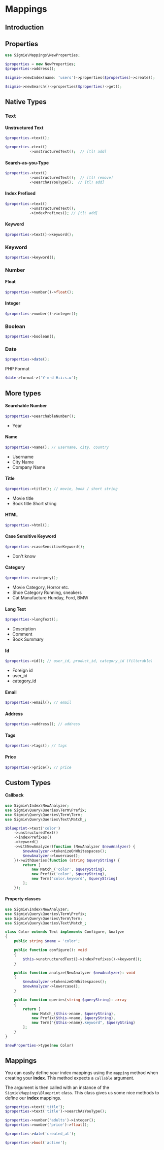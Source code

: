 # Mappings

## Introduction

## Properties

```php
use Sigmie\Mappings\NewProperties;

$properties = new NewProperties;
$properties->address();

$sigmie->newIndex(name: 'users')->properties($properties)->create();

$sigmie->newSearch()->properties($properties)->get();
```

## Native Types

### Text

#### Unstructured Text
```php
$properties->text();
```

```php
$properties->text()
           ->unstructuredText();  // [tl! add]
```

#### Search-as-you-Type
```php
$properties->text()
           ->unstructuredText();  // [tl! remove]
           ->searchAsYouType();  // [tl! add]
```

#### Index Prefixed
```php
$properties->text()
           ->unstructuredText();
           ->indexPrefixes(); // [tl! add]
```

#### Keyword

```php
$properties->text()->keyword(); 
```

### Keyword
```php
$properties->keyword();
```

### Number

#### Float
```php
$properties->number()->float();
```
#### Integer

```php
$properties->number()->integer();
```

### Boolean
```php
$properties->boolean(); 
```
### Date
```php
$properties->date(); 
```

PHP Format
```php
$date->format->('Y-m-d H:i:s.u');
```

## More types

#### Searchable Number
```php
$properties->searchableNumber();
```
* Year

#### Name
```php
$properties->name(); // username, city, country
```
* Username
* City Name
* Company Name

#### Title
```php
$properties->title(); // movie, book / short string
```
* Movie title
* Book title
Short string

#### HTML
```php
$properties->html();
```

#### Case Sensitive Keyword

```php
$properties->caseSensitiveKeyword();
```
* Don't know

#### Category
```php
$properties->category();
```

* Movie Category, Horror etc.
* Shoe Category Running, sneakers
* Cat Manufacture Hunday, Ford, BMW

#### Long Text
```php
$properties->longText();
```
* Description
* Comment
* Book Summary

#### Id
```php
$properties->id(); // user_id, product_id, category_id (filterable) 
```
* Foreign id
* user_id
* category_id

#### Email
```php
$properties->email(); // email
```


#### Address
```php
$properties->address(); // address
```

#### Tags
```php
$properties->tags(); // tags
```

#### Price
```php
$properties->price(); // price
```

## Custom Types

#### Callback
```php
use Sigmie\Index\NewAnalyzer;
use Sigmie\Query\Queries\Term\Prefix;
use Sigmie\Query\Queries\Term\Term;
use Sigmie\Query\Queries\Text\Match_;

$blueprint->text('color')
    ->unstructuredText()
    ->indexPrefixes()
    ->keyword()
    ->withNewAnalyzer(function (NewAnalyzer $newAnalyzer) {
        $newAnalyzer->tokenizeOnWhitespaces();
        $newAnalyzer->lowercase();
    })->withQueries(function (string $queryString) {
        return [
            new Match_('color', $queryString),
            new Prefix('color', $queryString),
            new Term("color.keyword", $queryString)
        ];
    });
```

#### Property classes

```php
use Sigmie\Index\NewAnalyzer;
use Sigmie\Query\Queries\Term\Prefix;
use Sigmie\Query\Queries\Term\Term;
use Sigmie\Query\Queries\Text\Match_;

class Color extends Text implements Configure, Analyze
{
    public string $name = 'color';

    public function configure(): void
    {
        $this->unstructuredText()->indexPrefixes()->keyword();
    }

    public function analyze(NewAnalyzer $newAnalyzer): void
    {
        $newAnalyzer->tokenizeOnWhitespaces();
        $newAnalyzer->lowercase();
    }

    public function queries(string $queryString): array
    {
        return [
            new Match_($this->name, $queryString),
            new Prefix($this->name, $queryString),
            new Term("{$this->name}.keyword", $queryString)
        ];
    }
}
```
```php
$newProperties->type(new Color)
```

## Mappings

You can easily define your index mappings using the `mapping` 
method when creating your **index**. This method expects
a `callable` argument.

The argument is then called with an instance of the `Sigmie\Mappings\Blueprint` class. This class
gives us some nice methods to define our **index** mappings.
```php
$properties->text('title');
$properties->text('title')->searchAsYouType();

$properties->number('adults')->integer();
$properties->number('price')->float();

$properties->date('created_at');

$properties->bool('active');
```
